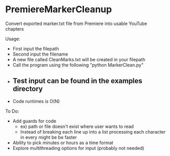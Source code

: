 # PremiereMarkerCleanup
 Convert exported marker.txt file from Premiere into usable YouTube chapters

Usage:
- First input the filepath
- Second input the filename
- A new file called CleanMarks.txt will be created in your filepath
- Call the program using the following "python MarkerClean.py"
- Test input can be found in the examples directory
    - 
- Code runtimes is O(N)

To Do:
- Add guards for code
    - ex) path or file doesn't exist where user wants to read
    - Instead of breaking each line up into a list processing each character in every might be be faster
- Ability to pick minutes or hours as a time format
- Explore multithreading options for input (probably not needed)
